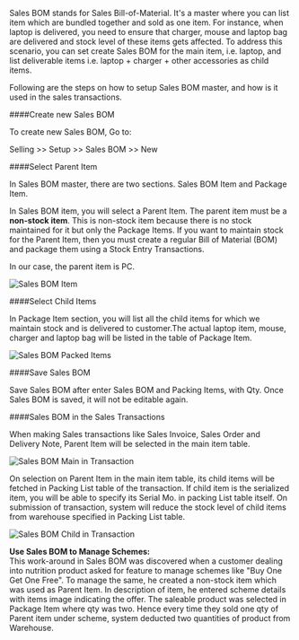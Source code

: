 Sales BOM stands for Sales Bill-of-Material. It's a master where you can list item which are bundled together and sold as one item. For instance, when laptop is delivered, you need to ensure that charger, mouse and laptop bag are delivered and stock level of these items gets affected. To address this scenario, you can set create Sales BOM for the main item, i.e. laptop, and list deliverable items i.e. laptop + charger + other accessories as child items.
  
Following are the steps on how to setup Sales BOM master, and how is it used in the sales transactions.

####Create new Sales BOM

To create new Sales BOM, Go to:

Selling >> Setup >> Sales BOM >> New

####Select Parent Item

In Sales BOM master, there are two sections. Sales BOM Item and Package Item.

In Sales BOM item, you will select a Parent Item. The parent item must be a <b>non-stock item</b>. This is non-stock item because there is no stock maintained for it but only the Package Items. If you want to maintain stock for the Parent Item, then you must create a regular Bill of Material (BOM) and package them using a Stock Entry Transactions.

In our case, the parent item is PC.

![Sales BOM Item](/assets/manual_erpnext_com/old_images/erpnext/sales_bom_item.png)

####Select Child Items

In Package Item section, you will list all the child items for which we maintain stock and is delivered to customer.The actual laptop item, mouse, charger and laptop bag will be listed in the table of Package Item.

![Sales BOM Packed Items](/assets/manual_erpnext_com/old_images/erpnext/sales_bom_packed_items.png)

####Save Sales BOM

Save Sales BOM after enter Sales BOM and Packing Items, with Qty. Once Sales BOM is saved, it will not be editable again.

####Sales BOM in the Sales Transactions

When making Sales transactions like Sales Invoice, Sales Order and Delivery Note, Parent Item will be selected in the main item table.

![Sales BOM Main in Transaction](/assets/manual_erpnext_com/old_images/erpnext/sales_bom_main_in_transaction.png)

On selection on Parent Item in the main item table, its child items will be fetched in Packing List table of the transaction. If child item is the serialized item, you will be able to specify its Serial Mo. in packing List table itself. On submission of transaction, system will reduce the stock level of child items from warehouse specified in Packing List table.

![Sales BOM Child in Transaction](/assets/manual_erpnext_com/old_images/erpnext/sales_bom_child_in_transaction.png)

<div class="well"><b>Use Sales BOM to Manage Schemes:</b>
<br>
This work-around in Sales BOM was discovered when a customer dealing into nutrition product asked for feature to manage schemes like "Buy One Get One Free". To manage the same, he created a non-stock item which was used as Parent Item. In description of item, he entered scheme details with items image indicating the offer. The saleable product was selected in Package Item where qty was two. Hence every time they sold one qty of Parent item under scheme, system deducted two quantities of product from Warehouse.</div>